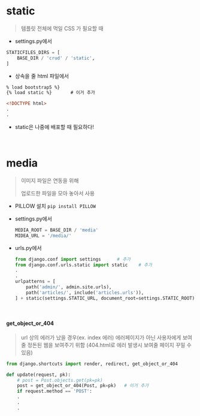# static

> 템플릿 전체에 먹일 CSS 가 필요할 때

- settings.py에서

```python
STATICFILES_DIRS = [
    BASE_DIR / 'crud' / 'static',
]
```

- 상속을 줄 html 파일에서

```html
% load bootstrap5 %}
{% load static %}		# 이거 추가

<!DOCTYPE html>
.
.
```

- static은 나중에 배포할 때 필요하다!

<br>

# media

> 이미지 파일은 연동을 위해
>
> 업로드한 파일을 모아 놓아서 사용

- PILLOW 설치
  `pip install PILLOW`

- settings.py에서

  ```python
  MEDIA_ROOT = BASE_DIR / 'media'
  MIDEA_URL = '/media/'
  ```

- urls.py에서

  ```python
  from django.conf import settings		# 추가
  from django.conf.urls.static import static	# 추가
  .
  .
  urlpatterns = [
      path('admin/', admin.site.urls),
      path('articles/', include('articles.urls')),
  ] + static(settings.STATIC_URL, document_root=settings.STATIC_ROOT)  # 추가
  ```

<br>

#### get_object_or_404

> url 상의 에러가 났을 경우(ex. index 에러) 에러페이지가 아닌 사용자에게 보여줄 정돈된 웹을 보여주기 위함 (404.html로 에러 발생시 보여줄 페이지 꾸밀 수 있음)

```python
from django.shortcuts import render, redirect, get_object_or_404

def update(request, pk):
    # post = Post.objects.get(pk=pk)
    post = get_object_or_404(Post, pk=pk)   # 이거 추가
    if request.method == 'POST':
    .
    .
    .
```

